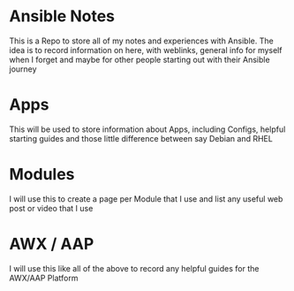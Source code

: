 # Ansible Notes

This is a Repo to store all of my notes and experiences with Ansible. The idea is to record information on here, with weblinks, general info for myself when I forget and maybe for other people starting out with their Ansible journey

# Apps

This will be used to store information about Apps, including Configs, helpful starting guides and those little difference between say Debian and RHEL

# Modules

I will use this to create a page per Module that I use and list any useful web post or video that I use

# AWX / AAP

I will use this like all of the above to record any helpful guides for the AWX/AAP Platform
